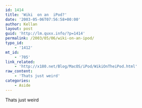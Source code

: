 ```yaml
---
id: 1414
title: 'Wiki  on an  iPod?'
date: '2003-05-06T07:56:58+00:00'
author: Kellan
layout: post
guid: 'http://lm.quxx.info/?p=1414'
permalink: /2003/05/06/wiki-on-an-ipod/
typo_id:
    - '1412'
mt_id:
    - '705'
link_related:
    - 'http://x180.net/Blog/MacOS/iPod/WikiOnTheiPod.html'
raw_content:
    - 'Thats just weird'
categories:
    - Aside
---
```


Thats just weird